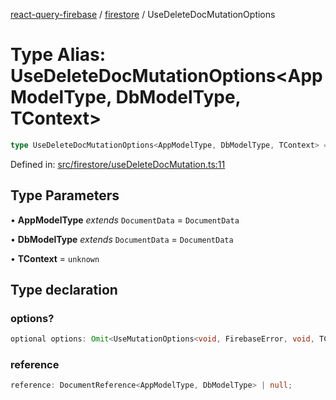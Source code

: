 [react-query-firebase](../../modules.md) / [firestore](../index.md) / UseDeleteDocMutationOptions

# Type Alias: UseDeleteDocMutationOptions\<AppModelType, DbModelType, TContext\>

```ts
type UseDeleteDocMutationOptions<AppModelType, DbModelType, TContext> = object;
```

Defined in: [src/firestore/useDeleteDocMutation.ts:11](https://github.com/vpishuk/react-query-firebase/blob/1065ddd51f4c3a46c2f6510c1cc51259a3705cc2/src/firestore/useDeleteDocMutation.ts#L11)

## Type Parameters

• **AppModelType** *extends* `DocumentData` = `DocumentData`

• **DbModelType** *extends* `DocumentData` = `DocumentData`

• **TContext** = `unknown`

## Type declaration

### options?

```ts
optional options: Omit<UseMutationOptions<void, FirebaseError, void, TContext>, "mutationFn" | "mutationKey">;
```

### reference

```ts
reference: DocumentReference<AppModelType, DbModelType> | null;
```
